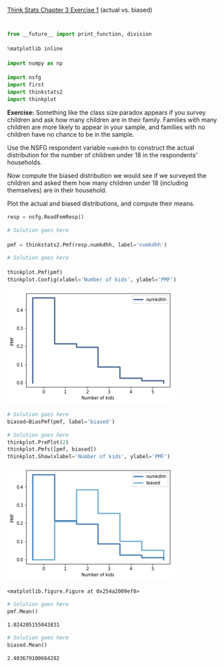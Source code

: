 [Think Stats Chapter 3 Exercise 1](http://greenteapress.com/thinkstats2/html/thinkstats2004.html#toc31) (actual vs. biased)

>> 
# 

```python
from __future__ import print_function, division

%matplotlib inline

import numpy as np

import nsfg
import first
import thinkstats2
import thinkplot
```



**Exercise:** Something like the class size paradox appears if you survey children and ask how many children are in their family. Families with many children are more likely to appear in your sample, and families with no children have no chance to be in the sample.

Use the NSFG respondent variable `numkdhh` to construct the actual distribution for the number of children under 18 in the respondents' households.

Now compute the biased distribution we would see if we surveyed the children and asked them how many children under 18 (including themselves) are in their household.

Plot the actual and biased distributions, and compute their means.


```python
resp = nsfg.ReadFemResp()
```


```python
# Solution goes here

pmf = thinkstats2.Pmf(resp.numkdhh, label='numkdhh')
```


```python
# Solution goes here

thinkplot.Pmf(pmf)
thinkplot.Config(xlabel='Number of kids', ylabel='PMF')
```


![alt text](https://github.com/marineveits/dsp/blob/master/img/2_01.png)



```python
# Solution goes here
biased=BiasPmf(pmf, label='biased')
```


```python
# Solution goes here
thinkplot.PrePlot(2)
thinkplot.Pmfs([pmf, biased])
thinkplot.Show(xlabel='Number of kids', ylabel='PMF')
```


![alt text](https://github.com/marineveits/dsp/blob/master/img/2_02.png)



    <matplotlib.figure.Figure at 0x254a2009ef0>



```python
# Solution goes here
pmf.Mean()
```




    1.024205155043831




```python
# Solution goes here
biased.Mean()
```




    2.403679100664282

